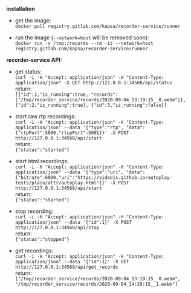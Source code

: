 **installation**

- get the image:  
`docker pull registry.gitlab.com/kapsa/recorder-service/runner`

- run the image (`--network=host` will be removed soon):  
`docker run -v /tmp:/records --rm -it --network=host registry.gitlab.com/kapsa/recorder-service/runner`


**recorder-service API:**

- get status:  
`curl -i -H "Accept: application/json" -H "Content-Type: application/json" -X GET http://127.0.0.1:34568/api/status`  
return:  
`[{"id":1,"is_running":true, "records":["/tmp/recorder_service/records/2020-09-04_13:19:15__0.webm"]}, {"id":2,"is_running":true}, {"id":3,"is_running":false}]`


- start raw rtp recordings:  
`curl -i -H "Accept: application/json" -H "Content-Type: application/json" --data '{"type":"rtp", "data":{"rtpPort":5000,"rtcpPort":5001}}' -X POST http://127.0.0.1:34568/api/start`  
return:  
`{"status":"started"}`


- start html recordings:  
`curl -i -H "Accept: application/json" -H "Content-Type: application/json" --data '{"type":"uri", "data":{"bitrate":6000,"uri":"https://videojs.github.io/autoplay-tests/plain/attr/autoplay.html"}}' -X POST http://127.0.0.1:34568/api/start`  
return:  
`{"status":"started"}`


- stop recording:  
`curl -i -H "Accept: application/json" -H "Content-Type: application/json" --data '{"id":1}' -X POST http://127.0.0.1:34568/api/stop`  
return:  
`{"status":"stopped"}`


- get recordings:  
`curl -i -H "Accept: application/json" -H "Content-Type: application/json" --data '{"id":1}' -X GET http://127.0.0.1:34568/api/get_records`  
return:  
`["/tmp/recorder_service/records/2020-09-04_13:19:15__0.webm", "/tmp/recorder_service/records/2020-09-04_14:29:15__1.webm"]`

